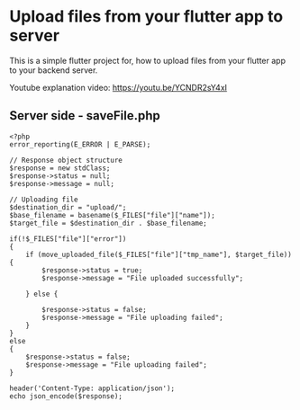 # Upload files from your flutter app to server

This is a simple flutter project for, how to upload files from your flutter app to your backend server.

Youtube explanation video: https://youtu.be/YCNDR2sY4xI

## Server side - saveFile.php

    <?php
    error_reporting(E_ERROR | E_PARSE);

    // Response object structure
    $response = new stdClass;
    $response->status = null;
    $response->message = null;

    // Uploading file
    $destination_dir = "upload/";
    $base_filename = basename($_FILES["file"]["name"]);
    $target_file = $destination_dir . $base_filename;

    if(!$_FILES["file"]["error"])
    {
        if (move_uploaded_file($_FILES["file"]["tmp_name"], $target_file)) {        
            $response->status = true;
            $response->message = "File uploaded successfully";

        } else {

            $response->status = false;
            $response->message = "File uploading failed";
        }    
    } 
    else
    {
        $response->status = false;
        $response->message = "File uploading failed";
    }

    header('Content-Type: application/json');
    echo json_encode($response);
